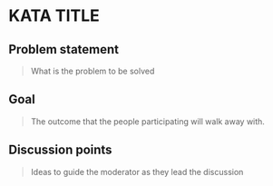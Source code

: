 # KATA TITLE

## Problem statement

> What is the problem to be solved

## Goal

> The outcome that the people participating will walk away with.

## Discussion points

> Ideas to guide the moderator as they lead the discussion
